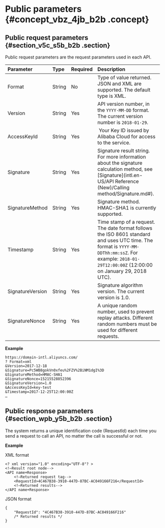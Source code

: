 # Public parameters {#concept_vbz_4jb_b2b .concept}

## Public request parameters {#section_v5c_s5b_b2b .section}

Public request parameters are the request parameters used in each API.

|Parameter|Type|Required|Description|
|:--------|:---|:-------|:----------|
|Format|String|No|Type of value returned. JSON and XML are supported. The default type is XML.|
|Version|String|Yes|API version number, in the `YYYY-MM-DD` format. The current version number is `2018-01-29`.|
|AccessKeyId|String|Yes| Your Key ID issued by Alibaba Cloud for access to the service.|
|Signature|String|Yes|Signature result string. For more information about the signature calculation method, see [Signature](intl.en-US/API Reference (New)/Calling method/Signature.md#).|
|SignatureMethod|String|Yes|Signature method. HMAC-SHA1 is currently supported.|
|Timestamp|String|Yes|Time stamp of a request. The date format follows the ISO 8601 standard and uses UTC time. The format is `YYYY-MM-DDThh:mm:ssZ`. For example: `2018-01-29T12:00:00Z` \(12:00:00 on January 29, 2018 UTC\).|
|SignatureVersion|String|Yes|Signature algorithm version. The current version is 1.0.|
|SignatureNonce|String|Yes|A unique random number, used to prevent replay attacks. Different random numbers must be used for different requests.|

**Example**

```
https://domain-intl.aliyuncs.com/
? Format=xml
&Version=2017-12-18    
&Signature=Pc5WB8gokVn0xfeu%2FZV%2BiNM1dgI%3D     
&SignatureMethod=HMAC-SHA1    
&SignatureNonce=15215528852396   
&SignatureVersion=1.0   
&AccessKeyId=key-test   
&Timestamp=2017-12-25T12:00:00Z   
…
```

## Public response parameters {#section_wpb_y5b_b2b .section}

The system returns a unique identification code \(RequestId\) each time you send a request to call an API, no matter the call is successful or not.

**Example**

XML format

```
<? xml version="1.0" encoding="UTF-8"? > 
<!—Result root node-->
<API name+Response>
    <!—Returned request tag-->
    <RequestId>4C467B38-3910-447D-87BC-AC049166F216</RequestId>
    <!—Returned results-->
</API name+Response>
```

JSON format

```
{
    "RequestId": "4C467B38-3910-447D-87BC-AC049166F216"
    /* Returned results */
}
```

